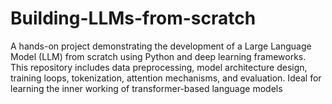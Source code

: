 # Building-LLMs-from-scratch
A hands-on project demonstrating the development of a Large Language Model (LLM) from scratch using Python and deep learning frameworks. This repository includes data preprocessing, model architecture design, training loops, tokenization, attention mechanisms, and evaluation. Ideal for learning the inner working of transformer-based language models
